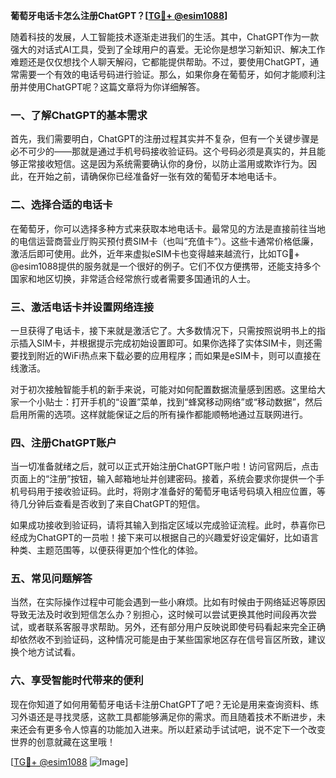 **葡萄牙电话卡怎么注册ChatGPT？[[TG💪+ @esim1088](https://t.me/s/esim1088)]**

随着科技的发展，人工智能技术逐渐走进我们的生活。其中，ChatGPT作为一款强大的对话式AI工具，受到了全球用户的喜爱。无论你是想学习新知识、解决工作难题还是仅仅想找个人聊天解闷，它都能提供帮助。不过，要使用ChatGPT，通常需要一个有效的电话号码进行验证。那么，如果你身在葡萄牙，如何才能顺利注册并使用ChatGPT呢？这篇文章将为你详细解答。

### 一、了解ChatGPT的基本需求

首先，我们需要明白，ChatGPT的注册过程其实并不复杂，但有一个关键步骤是必不可少的——那就是通过手机号码接收验证码。这个号码必须是真实的，并且能够正常接收短信。这是因为系统需要确认你的身份，以防止滥用或欺诈行为。因此，在开始之前，请确保你已经准备好一张有效的葡萄牙本地电话卡。

### 二、选择合适的电话卡

在葡萄牙，你可以选择多种方式来获取本地电话卡。最常见的方法是直接前往当地的电信运营商营业厅购买预付费SIM卡（也叫“充值卡”）。这些卡通常价格低廉，激活后即可使用。此外，近年来虚拟eSIM卡也变得越来越流行，比如TG💪+ @esim1088提供的服务就是一个很好的例子。它们不仅方便携带，还能支持多个国家和地区切换，非常适合经常旅行或者需要多国通讯的人士。

### 三、激活电话卡并设置网络连接

一旦获得了电话卡，接下来就是激活它了。大多数情况下，只需按照说明书上的指示插入SIM卡，并根据提示完成初始设置即可。如果你选择了实体SIM卡，则还需要找到附近的WiFi热点来下载必要的应用程序；而如果是eSIM卡，则可以直接在线激活。

对于初次接触智能手机的新手来说，可能对如何配置数据流量感到困惑。这里给大家一个小贴士：打开手机的“设置”菜单，找到“蜂窝移动网络”或“移动数据”，然后启用所需的选项。这样就能保证之后的所有操作都能顺畅地通过互联网进行。

### 四、注册ChatGPT账户

当一切准备就绪之后，就可以正式开始注册ChatGPT账户啦！访问官网后，点击页面上的“注册”按钮，输入邮箱地址并创建密码。接着，系统会要求你提供一个手机号码用于接收验证码。此时，将刚才准备好的葡萄牙电话号码填入相应位置，等待几分钟后查看是否收到了来自ChatGPT的短信。

如果成功接收到验证码，请将其输入到指定区域以完成验证流程。此时，恭喜你已经成为ChatGPT的一员啦！接下来可以根据自己的兴趣爱好设定偏好，比如语言种类、主题范围等，以便获得更加个性化的体验。

### 五、常见问题解答

当然，在实际操作过程中可能会遇到一些小麻烦。比如有时候由于网络延迟等原因导致无法及时收到短信怎么办？别担心，这时候可以尝试更换其他时间段再次尝试，或者联系客服寻求帮助。另外，还有部分用户反映说即使号码看起来完全正确却依然收不到验证码，这种情况可能是由于某些国家地区存在信号盲区所致，建议换个地方试试看。

### 六、享受智能时代带来的便利

现在你知道了如何用葡萄牙电话卡注册ChatGPT了吧？无论是用来查询资料、练习外语还是寻找灵感，这款工具都能够满足你的需求。而且随着技术不断进步，未来还会有更多令人惊喜的功能加入进来。所以赶紧动手试试吧，说不定下一个改变世界的创意就藏在这里哦！

[[TG💪+ @esim1088](https://t.me/s/esim1088) ![Image](https://i.postimg.cc/4NQfJmqS/Snipaste-2025-05-13-00-14-12.png)]